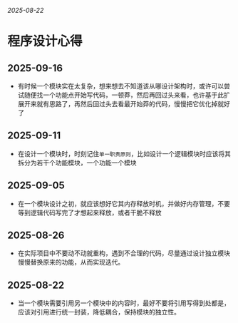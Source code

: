 *2025-08-22*

# 程序设计心得

## 2025-09-16

- 有时候一个模块实在太复杂，想来想去不知道该从哪设计架构时，或许可以尝试随便找一个功能点开始写代码，一顿莽，然后再回过头来看，也许基于此扩展开来就有思路了，再然后回过头去看最开始莽的代码，慢慢把它优化掉就好了

## 2025-09-11

- 在设计一个模块时，时刻记住`单一职责原则`，比如设计一个逻辑模块时应该将其拆分为若干个功能模块，一个功能一个模块

## 2025-09-05

- 在一个模块设计之初，就应该想好它其内存释放时机，并做好内存管理，不要等到逻辑代码写完了才想起来释放，或者干脆不释放

## 2025-08-26

- 在实际项目中不要动不动就重构，遇到不合理的代码，尽量通过设计独立模块慢慢替换原来的功能，从而实现迭代。

## 2025-08-22

- 当一个模块需要引用另一个模块中的内容时，最好不要将引用写得到处都是，应该对引用进行统一封装，降低耦合，保持模块的独立性。